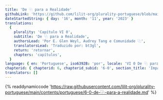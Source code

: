 ```yaml
---
title: 'De ⿻ para a Realidade'
githubLink: 'https://github.com/lilit-org/plurality-portuguese/blob/main/contents/portuguese/6-0-de-⿻-para-a-realidade.md'
dateStartedString: { day: '16', month: '11', year: '2023' }
translations:
  {
    plurality: 'Capítulo VI 0',
    subtitle: 'De ⿻ para a Realidade',
    authorsLead: 'Por E. Glen Weyl, Audrey Tang e Comunidade ⿻',
    translatorsLead: 'Traduzido por: bt3gl',
    return: 'retornar',
    chapters: 'capítulos',
  }
language: { en: 'Portuguese', iso6392B: 'por', locale: 'VI 0 De ⿻ para a Realidade' }
chapterid: { chapterid: 6, chapterid_subid: '6-0', section_title: 'Impacto' }
translators: []
---
```

{% readdynamiccode 'https://raw.githubusercontent.com/lilit-org/plurality-portuguese/main/contents/portuguese/6-0-de-⿻-para-a-realidade.md' %} 